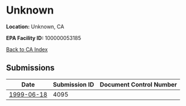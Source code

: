 # Unknown

**Location:** Unknown, CA

**EPA Facility ID:** 100000053185

[Back to CA Index](../../index.md)

## Submissions

| Date | Submission ID | Document Control Number |
|------|--------------|-------------------------|
| [1999-06-18](submissions/4095.md) | 4095 |  |
